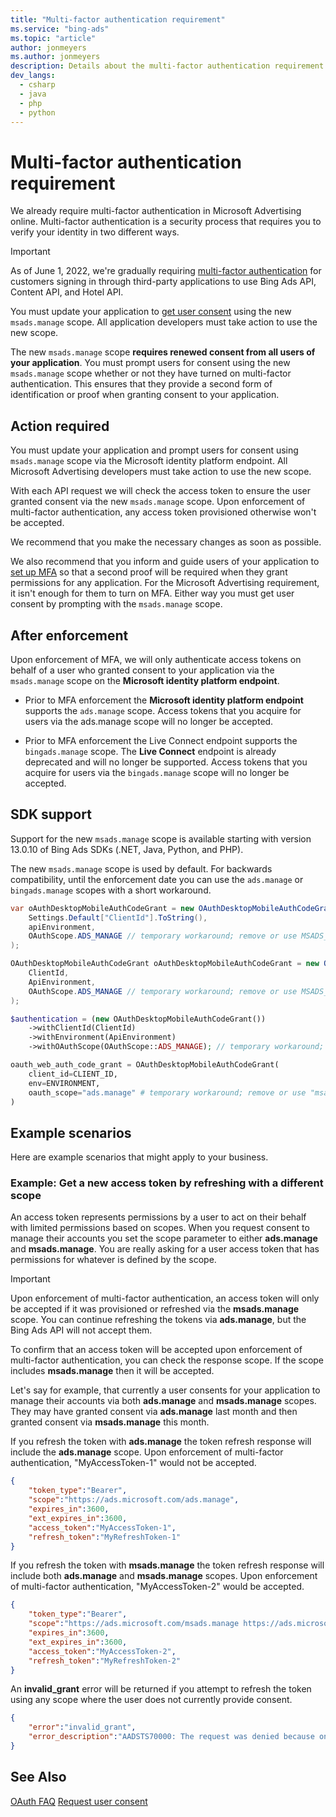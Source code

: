 ```yaml
---
title: "Multi-factor authentication requirement"
ms.service: "bing-ads"
ms.topic: "article"
author: jonmeyers
ms.author: jonmeyers
description: Details about the multi-factor authentication requirement for Bing Ads API.
dev_langs:
  - csharp
  - java
  - php
  - python
---
```

# Multi-factor authentication requirement

We already require multi-factor authentication in Microsoft Advertising online. Multi-factor authentication is a security process that requires you to verify your identity in two different ways.  

> [!IMPORTANT]
> As of June 1, 2022, we're gradually requiring [multi-factor authentication](authentication-oauth-mfa.md) for customers signing in through third-party applications to use Bing Ads API, Content API, and Hotel API.
>
> You must update your application to [get user consent](authentication-oauth-consent.md) using the new ```msads.manage``` scope. All application developers must take action to use the new scope.

The new ```msads.manage``` scope **requires renewed consent from all users of your application**. You must prompt users for consent using the new ```msads.manage``` scope whether or not they have turned on multi-factor authentication. This ensures that they provide a second form of identification or proof when granting consent to your application.  

## Action required

You must update your application and prompt users for consent using  ```msads.manage``` scope via the Microsoft identity platform endpoint. All Microsoft Advertising developers must take action to use the new scope.  

With each API request we will check the access token to ensure the user granted consent via the new  ```msads.manage``` scope. Upon enforcement of multi-factor authentication, any access token provisioned otherwise won't be accepted.  

We recommend that you make the necessary changes as soon as possible.  

We also recommend that you inform and guide users of your application to [set up MFA](/azure/active-directory/user-help/multi-factor-authentication-end-user-first-time#who-decides-if-you-use-this-feature) so that a second proof will be required when they grant permissions for any application. For the Microsoft Advertising requirement, it isn't enough for them to turn on MFA. Either way you must get user consent by prompting with the ```msads.manage``` scope. 

## After enforcement

Upon enforcement of MFA, we will only authenticate access tokens on behalf of a user who granted consent to your application via the ```msads.manage``` scope on the **Microsoft identity platform endpoint**.

- Prior to MFA enforcement the **Microsoft identity platform endpoint** supports the ```ads.manage``` scope. Access tokens that you acquire for users via the ads.manage scope will no longer be accepted.

- Prior to MFA enforcement the Live Connect endpoint supports the ```bingads.manage``` scope. The **Live Connect** endpoint is already deprecated and will no longer be supported. Access tokens that you acquire for users via the ```bingads.manage``` scope will no longer be accepted.

## SDK support 

Support for the new  ```msads.manage``` scope is available starting with version 13.0.10 of  Bing Ads SDKs (.NET, Java, Python, and PHP).  

The new  ```msads.manage``` scope is used by default. For backwards compatibility, until the enforcement date you can use the ```ads.manage``` or  ```bingads.manage``` scopes with a short workaround.  

```csharp
var oAuthDesktopMobileAuthCodeGrant = new OAuthDesktopMobileAuthCodeGrant(
    Settings.Default["ClientId"].ToString(),
    apiEnvironment,
    OAuthScope.ADS_MANAGE // temporary workaround; remove or use MSADS_MANAGE instead
);
```
```java
OAuthDesktopMobileAuthCodeGrant oAuthDesktopMobileAuthCodeGrant = new OAuthDesktopMobileAuthCodeGrant(
    ClientId, 
    ApiEnvironment,
    OAuthScope.ADS_MANAGE // temporary workaround; remove or use MSADS_MANAGE instead
);
```
```php
$authentication = (new OAuthDesktopMobileAuthCodeGrant())
    ->withClientId(ClientId)
    ->withEnvironment(ApiEnvironment)
    ->withOAuthScope(OAuthScope::ADS_MANAGE); // temporary workaround; remove or use MSADS_MANAGE instead
```
```python
oauth_web_auth_code_grant = OAuthDesktopMobileAuthCodeGrant(
    client_id=CLIENT_ID,
    env=ENVIRONMENT,
    oauth_scope="ads.manage" # temporary workaround; remove or use "msads.manage" instead
)
```

## Example scenarios

Here are example scenarios that might apply to your business. 

### Example: Get a new access token by refreshing with a different scope

An access token represents permissions by a user to act on their behalf with limited permissions based on scopes. When you request consent to manage their accounts you set the scope parameter to either **ads.manage** and **msads.manage**. You are really asking for a user access token that has permissions for whatever is defined by the scope.

> [!IMPORTANT]
> Upon enforcement of multi-factor authentication, an access token will only be accepted if it was provisioned or refreshed via the **msads.manage** scope. You can continue refreshing the tokens via **ads.manage**, but the Bing Ads API will not accept them. 

To confirm that an access token will be accepted upon enforcement of multi-factor authentication, you can check the response scope. If the scope includes **msads.manage** then it will be accepted.

Let's say for example, that currently a user consents for your application to manage their accounts via both **ads.manage** and **msads.manage** scopes. They may have granted consent via **ads.manage** last month and then granted consent via **msads.manage** this month.

If you refresh the token with **ads.manage** the token refresh response will include the **ads.manage** scope. Upon enforcement of multi-factor authentication, "MyAccessToken-1" would not be accepted.

```json
{
    "token_type":"Bearer",
    "scope":"https://ads.microsoft.com/ads.manage",
    "expires_in":3600,
    "ext_expires_in":3600,
    "access_token":"MyAccessToken-1",
    "refresh_token":"MyRefreshToken-1"
}
```

If you refresh the token with **msads.manage** the token refresh response will include both **ads.manage** and **msads.manage** scopes. Upon enforcement of multi-factor authentication, "MyAccessToken-2" would be accepted.

```json
{
    "token_type":"Bearer",
    "scope":"https://ads.microsoft.com/msads.manage https://ads.microsoft.com/ads.manage",
    "expires_in":3600,
    "ext_expires_in":3600,
    "access_token":"MyAccessToken-2",
    "refresh_token":"MyRefreshToken-2"
}
```

An **invalid_grant** error will be returned if you attempt to refresh the token using any scope where the user does not currently provide consent.  

```json
{
    "error":"invalid_grant",
    "error_description":"AADSTS70000: The request was denied because one or more scopes requested are unauthorized or expired. The user must first sign in and grant the client application access to the requested scope."
}
```

## See Also

[OAuth FAQ](faq.yml)
[Request user consent](authentication-oauth-consent.md)
